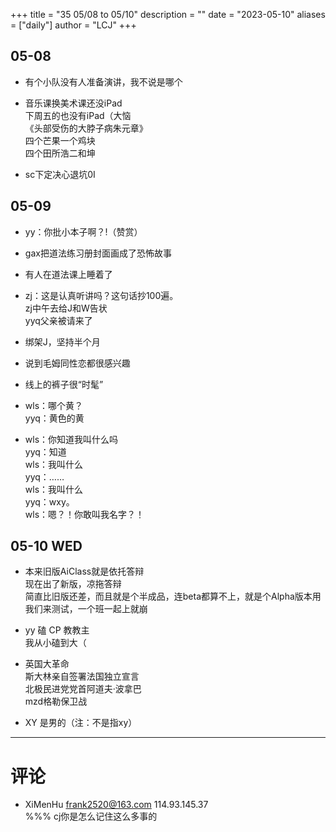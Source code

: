 +++
title = "35 05/08 to 05/10"
description = ""
date = "2023-05-10"
aliases = ["daily"]
author = "LCJ"
+++

## 05-08
- 有个小队没有人准备演讲，我不说是哪个

- 音乐课换美术课还没iPad  
下周五的也没有iPad（大恼  
《头部受伤的大脖子病朱元章》  
四个芒果一个鸡块  
四个田所浩二和坤  

- sc下定决心退坑0I

## 05-09
- yy：你批小本子啊？!（赞赏）

- gax把道法练习册封面画成了恐怖故事

- 有人在道法课上睡着了

- zj：这是认真听讲吗？这句话抄100遍。  
zj中午去给J和W告状  
yyq父亲被请来了

- 绑架J，坚持半个月

- 说到毛姆同性恋都很感兴趣

- 线上的裤子很“时髦”

- wls：哪个黄？  
yyq：黄色的黄

- wls：你知道我叫什么吗  
yyq：知道  
wls：我叫什么  
yyq：……  
wls：我叫什么  
yyq：wxy。  
wls：嗯？！你敢叫我名字？！

## 05-10 WED
- 本来旧版AiClass就是依托答辩  
现在出了新版，凉拖答辩  
简直比旧版还差，而且就是个半成品，连beta都算不上，就是个Alpha版本用我们来测试，一个班一起上就崩

- yy 磕 CP 教教主  
我从小磕到大（

- 英国大革命  
斯大林亲自签署法国独立宣言  
北极民进党党首阿道夫·波拿巴  
mzd格勒保卫战

- XY 是男的（注：不是指xy）

---

# 评论

- XiMenHu frank2520@163.com 114.93.145.37  
  %%% cj你是怎么记住这么多事的